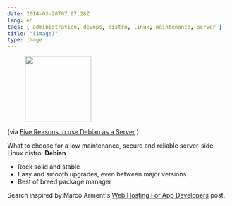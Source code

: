 ```yaml
---
date: 2014-03-28T07:07:28Z
lang: en
tags: [ administration, devops, distro, linux, maintenance, server ]
title: "(image)"
type: image
---
```


<figure>
<a
href="https://hugo.ferreira.cc/via-five-reasons-to-use-debian-as-a-server/attachment/134/"
rel="attachment"><img
src="/wp-content/uploads/2014/03/tumblr_n34h8zNLV21qz82meo1_1280-150x150.png"
width="150" height="150" /></a></figure>

(via [Five Reasons to use Debian as a
Server](http://www.pontikis.net/blog/five-reasons-to-use-debian-as-a-server)
)

What to choose for a low maintenance, secure and reliable server-side
Linux distro: **Debian**

-   Rock solid and stable
-   Easy and smooth upgrades, even between major versions
-   Best of breed package manager

Search inspired by Marco Arment's [Web Hosting For App
Developers](http://www.marco.org/2014/03/27/web-hosting-for-app-developers)
post.

